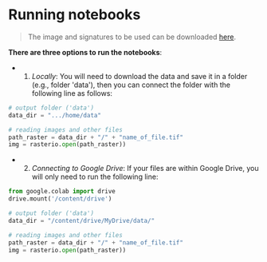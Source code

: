 <!-- #region -->
# Running notebooks
<!-- #region -->

> The image and signatures to be used can be downloaded [here](https://drive.google.com/drive/folders/193RhNpACu9THcOZu8OzMh-btnFCOgHrU?usp=sharing).

**There are three options to run the notebooks**:

- 1) *Locally*: You will need to download the data and save it in a folder (e.g., folder 'data'), then you can connect the folder with the following line as follows:
 
```python
# output folder ('data')
data_dir = ".../home/data"

# reading images and other files
path_raster = data_dir + "/" + "name_of_file.tif"
img = rasterio.open(path_raster))
```

- 2) *Connecting to Google Drive*: If your files are within Google Drive, you will only need to run the following line:

```python
from google.colab import drive
drive.mount('/content/drive')

# output folder ('data')
data_dir = "/content/drive/MyDrive/data/"

# reading images and other files
path_raster = data_dir + "/" + "name_of_file.tif"
img = rasterio.open(path_raster))
```